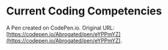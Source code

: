 # Current Coding Competencies

A Pen created on CodePen.io. Original URL: [https://codepen.io/Abrogated/pen/eYPPmYZ](https://codepen.io/Abrogated/pen/eYPPmYZ).

